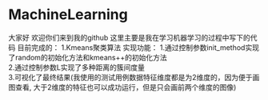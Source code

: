 # MachineLearning
大家好 欢迎你们来到我的github 这里主要是我在学习机器学习的过程中写下的代码
目前完成的：
1.Kmeans聚类算法
实现功能：
1.通过控制参数init_method实现了random的初始化方法和kmeans++的初始化方法<br/>
2.通过控制参数L实现了多种距离的簇间度量<br/>
3.可视化了最终结果(我使用的测试用例数据特征维度都是为2维度的，因为便于画图查看, 大于2维度的特征也可以成功运行，但是只会画前两个维度的图像)<br/>
